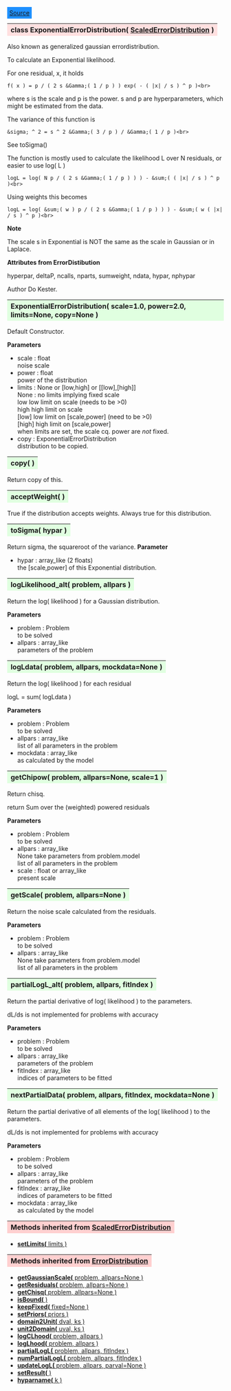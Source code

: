 ---
---

<div class="button">
  <span style="background-color: DodgerBlue; color: White;  border:5px solid DodgerBlue">
<a href=https://github.com/dokester/BayesicFitting/blob/master/BayesicFitting/source/ExponentialErrorDistribution.py target=_blank>Source</a></span></div>

<a name="ExponentialErrorDistribution"></a>
<table><thead style="background-color:#FFE0E0; width:100%"><tr><th style="text-align:left">
<strong>class ExponentialErrorDistribution(</strong> <a href="./ScaledErrorDistribution.html">ScaledErrorDistribution</a> )
</th></tr></thead></table>
<p>

Also known as generalized gaussian errordistribution.

To calculate an Exponential likelihood.

For one residual, x, it holds

    f( x ) = p / ( 2 s &Gamma;( 1 / p ) ) exp( - ( |x| / s ) ^ p )<br>

where s is the scale and p is the power.
s and p are hyperparameters, which might be estimated from the data.

The variance of this function is

    &sigma; ^ 2 = s ^ 2 &Gamma;( 3 / p ) / &Gamma;( 1 / p )<br>

See toSigma()

The function is mostly used to calculate the likelihood L over N residuals,
or easier to use log( L )

    logL = log( N p / ( 2 s &Gamma;( 1 / p ) ) ) - &sum;( ( |x| / s ) ^ p )<br>

Using weights this becomes

    logL = log( &sum;( w ) p / ( 2 s &Gamma;( 1 / p ) ) ) - &sum;( w ( |x| / s ) ^ p )<br>

<b>Note</b>

The scale s in Exponential is NOT the same as the scale in Gaussian or in Laplace.

<b>Attributes from ErrorDistibution</b>

hyperpar, deltaP, ncalls, nparts, sumweight, ndata, hypar, nphypar


Author       Do Kester.


<a name="ExponentialErrorDistribution"></a>
<table><thead style="background-color:#E0FFE0; width:100%"><tr><th style="text-align:left">
<strong>ExponentialErrorDistribution(</strong> scale=1.0, power=2.0, limits=None, copy=None )
</th></tr></thead></table>
<p>

Default Constructor.

<b>Parameters</b>

* scale  :  float<br>
    noise scale<br>
* power  :  float<br>
    power of the distribution<br>
* limits  :  None or [low,high] or [[low],[high]]<br>
    None : no limits implying fixed scale<br>
    low     low limit on scale (needs to be >0)<br>
    high    high limit on scale<br>
    [low]   low limit on [scale,power] (need to be >0)<br>
    [high]  high limit on [scale,power]<br>
    when limits are set, the scale cq. power are *not* fixed.<br>
* copy  :  ExponentialErrorDistribution<br>
    distribution to be copied.

<a name="copy"></a>
<table><thead style="background-color:#E0FFE0; width:100%"><tr><th style="text-align:left">
<strong>copy(</strong> )
</th></tr></thead></table>
<p>
Return copy of this. 

<a name="acceptWeight"></a>
<table><thead style="background-color:#E0FFE0; width:100%"><tr><th style="text-align:left">
<strong>acceptWeight(</strong> )
</th></tr></thead></table>
<p>

True if the distribution accepts weights.
Always true for this distribution.

<a name="toSigma"></a>
<table><thead style="background-color:#E0FFE0; width:100%"><tr><th style="text-align:left">
<strong>toSigma(</strong> hypar ) 
</th></tr></thead></table>
<p>

Return sigma, the squareroot of the variance.
<b>Parameter</b>

* hypar  :  array_like (2 floats)<br>
    the [scale,power] of this Exponential distribution.

<a name="logLikelihood_alt"></a>
<table><thead style="background-color:#E0FFE0; width:100%"><tr><th style="text-align:left">
<strong>logLikelihood_alt(</strong> problem, allpars ) 
</th></tr></thead></table>
<p>

Return the log( likelihood ) for a Gaussian distribution.

<b>Parameters</b>

* problem  :  Problem<br>
    to be solved<br>
* allpars  :  array_like<br>
    parameters of the problem<br>


<a name="logLdata"></a>
<table><thead style="background-color:#E0FFE0; width:100%"><tr><th style="text-align:left">
<strong>logLdata(</strong> problem, allpars, mockdata=None ) 
</th></tr></thead></table>
<p>

Return the log( likelihood ) for each residual

logL = sum( logLdata )

<b>Parameters</b>

* problem  :  Problem<br>
    to be solved<br>
* allpars  :  array_like<br>
    list of all parameters in the problem<br>
* mockdata  :  array_like<br>
    as calculated by the model<br>


<a name="getChipow"></a>
<table><thead style="background-color:#E0FFE0; width:100%"><tr><th style="text-align:left">
<strong>getChipow(</strong> problem, allpars=None, scale=1 ) 
</th></tr></thead></table>
<p>

Return chisq.

return Sum over the (weighted) powered residuals

<b>Parameters</b>

* problem  :  Problem<br>
    to be solved<br>
* allpars  :  array_like<br>
    None take parameters from problem.model<br>
    list of all parameters in the problem<br>
* scale  :  float or array_like<br>
    present scale

<a name="getScale"></a>
<table><thead style="background-color:#E0FFE0; width:100%"><tr><th style="text-align:left">
<strong>getScale(</strong> problem, allpars=None ) 
</th></tr></thead></table>
<p>

Return the noise scale calculated from the residuals.

<b>Parameters</b>

* problem  :  Problem<br>
    to be solved<br>
* allpars  :  array_like<br>
    None take parameters from problem.model<br>
    list of all parameters in the problem

<a name="partialLogL_alt"></a>
<table><thead style="background-color:#E0FFE0; width:100%"><tr><th style="text-align:left">
<strong>partialLogL_alt(</strong> problem, allpars, fitIndex ) 
</th></tr></thead></table>
<p>

Return the partial derivative of log( likelihood ) to the parameters.

dL/ds is not implemented for problems with accuracy

<b>Parameters</b>

* problem  :  Problem<br>
    to be solved<br>
* allpars  :  array_like<br>
    parameters of the problem<br>
* fitIndex  :  array_like<br>
    indices of parameters to be fitted<br>


<a name="nextPartialData"></a>
<table><thead style="background-color:#E0FFE0; width:100%"><tr><th style="text-align:left">
<strong>nextPartialData(</strong> problem, allpars, fitIndex, mockdata=None ) 
</th></tr></thead></table>
<p>

Return the partial derivative of all elements of the log( likelihood )
to the parameters.

dL/ds is not implemented for problems with accuracy

<b>Parameters</b>

* problem  :  Problem<br>
    to be solved<br>
* allpars  :  array_like<br>
    parameters of the problem<br>
* fitIndex  :  array_like<br>
    indices of parameters to be fitted<br>
* mockdata  :  array_like<br>
    as calculated by the model<br>


<table><thead style="background-color:#FFD0D0; width:100%"><tr><th style="text-align:left">
<strong>Methods inherited from</strong> <a href="./ScaledErrorDistribution.html">ScaledErrorDistribution</a></th></tr></thead></table>


* [<strong>setLimits(</strong> limits ) ](./ScaledErrorDistribution.md#setLimits)


<table><thead style="background-color:#FFD0D0; width:100%"><tr><th style="text-align:left">
<strong>Methods inherited from</strong> <a href="./ErrorDistribution.html">ErrorDistribution</a></th></tr></thead></table>


* [<strong>getGaussianScale(</strong> problem, allpars=None ) ](./ErrorDistribution.md#getGaussianScale)
* [<strong>getResiduals(</strong> problem, allpars=None )](./ErrorDistribution.md#getResiduals)
* [<strong>getChisq(</strong> problem, allpars=None )](./ErrorDistribution.md#getChisq)
* [<strong>isBound(</strong> ) ](./ErrorDistribution.md#isBound)
* [<strong>keepFixed(</strong> fixed=None ) ](./ErrorDistribution.md#keepFixed)
* [<strong>setPriors(</strong> priors ) ](./ErrorDistribution.md#setPriors)
* [<strong>domain2Unit(</strong> dval, ks ) ](./ErrorDistribution.md#domain2Unit)
* [<strong>unit2Domain(</strong> uval, ks ) ](./ErrorDistribution.md#unit2Domain)
* [<strong>logCLhood(</strong> problem, allpars )](./ErrorDistribution.md#logCLhood)
* [<strong>logLhood(</strong> problem, allpars )](./ErrorDistribution.md#logLhood)
* [<strong>partialLogL(</strong> problem, allpars, fitIndex ) ](./ErrorDistribution.md#partialLogL)
* [<strong>numPartialLogL(</strong> problem, allpars, fitIndex ) ](./ErrorDistribution.md#numPartialLogL)
* [<strong>updateLogL(</strong> problem, allpars, parval=None )](./ErrorDistribution.md#updateLogL)
* [<strong>setResult(</strong> )](./ErrorDistribution.md#setResult)
* [<strong>hyparname(</strong> k ) ](./ErrorDistribution.md#hyparname)

